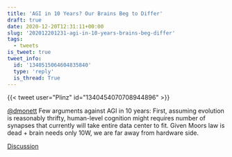 ```yaml
---
title: 'AGI in 10 Years? Our Brains Beg to Differ'
draft: true
date: 2020-12-20T12:31:11+00:00
slug: '202012201231-agi-in-10-years-brains-beg-differ'
tags:
  - tweets
is_tweet: true
tweet_info:
  id: '1340515064604835840'
  type: 'reply'
  is_thread: True
---
```




{{< tweet user="Plinz" id="1340454070708944896" >}}

[@dmonett](https://x.com/dmonett) Few arguments against AGI in 10 years: First, assuming evolution is reasonably thrifty, human-level cognition might requires number of synapses that currently will take entire data center to fit. Given Moors law is dead + brain needs only 10W, we are far away from hardware side.

[Discussion](https://x.com/sytelus/status/1340515064604835840)
